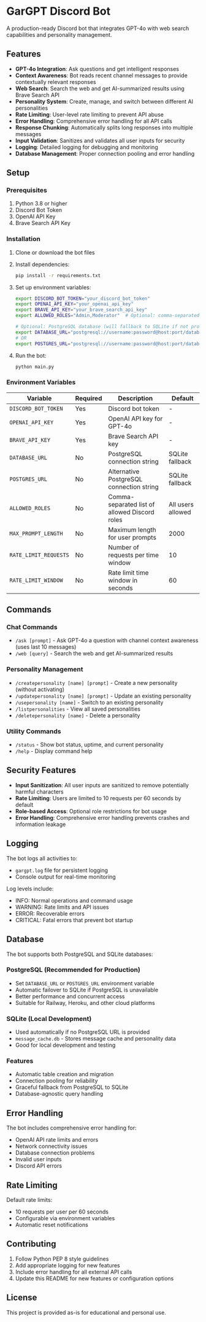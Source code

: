 # GarGPT Discord Bot

A production-ready Discord bot that integrates GPT-4o with web search capabilities and personality management.

## Features

- **GPT-4o Integration**: Ask questions and get intelligent responses
- **Context Awareness**: Bot reads recent channel messages to provide contextually relevant responses
- **Web Search**: Search the web and get AI-summarized results using Brave Search API
- **Personality System**: Create, manage, and switch between different AI personalities
- **Rate Limiting**: User-level rate limiting to prevent API abuse
- **Error Handling**: Comprehensive error handling for all API calls
- **Response Chunking**: Automatically splits long responses into multiple messages
- **Input Validation**: Sanitizes and validates all user inputs for security
- **Logging**: Detailed logging for debugging and monitoring
- **Database Management**: Proper connection pooling and error handling

## Setup

### Prerequisites

1. Python 3.8 or higher
2. Discord Bot Token
3. OpenAI API Key
4. Brave Search API Key

### Installation

1. Clone or download the bot files
2. Install dependencies:
   ```bash
   pip install -r requirements.txt
   ```

3. Set up environment variables:
   ```bash
   export DISCORD_BOT_TOKEN="your_discord_bot_token"
   export OPENAI_API_KEY="your_openai_api_key"
   export BRAVE_API_KEY="your_brave_search_api_key"
   export ALLOWED_ROLES="Admin,Moderator"  # Optional: comma-separated role names
   
   # Optional: PostgreSQL database (will fallback to SQLite if not provided)
   export DATABASE_URL="postgresql://username:password@host:port/database"
   # OR
   export POSTGRES_URL="postgresql://username:password@host:port/database"
   ```

4. Run the bot:
   ```bash
   python main.py
   ```

### Environment Variables

| Variable | Required | Description | Default |
|----------|----------|-------------|---------|
| `DISCORD_BOT_TOKEN` | Yes | Discord bot token | - |
| `OPENAI_API_KEY` | Yes | OpenAI API key for GPT-4o | - |
| `BRAVE_API_KEY` | Yes | Brave Search API key | - |
| `DATABASE_URL` | No | PostgreSQL connection string | SQLite fallback |
| `POSTGRES_URL` | No | Alternative PostgreSQL connection string | SQLite fallback |
| `ALLOWED_ROLES` | No | Comma-separated list of allowed Discord roles | All users allowed |
| `MAX_PROMPT_LENGTH` | No | Maximum length for user prompts | 2000 |
| `RATE_LIMIT_REQUESTS` | No | Number of requests per time window | 10 |
| `RATE_LIMIT_WINDOW` | No | Rate limit time window in seconds | 60 |

## Commands

### Chat Commands
- `/ask [prompt]` - Ask GPT-4o a question with channel context awareness (uses last 10 messages)
- `/web [query]` - Search the web and get AI-summarized results

### Personality Management
- `/createpersonality [name] [prompt]` - Create a new personality (without activating)
- `/updatepersonality [name] [prompt]` - Update an existing personality
- `/usepersonality [name]` - Switch to an existing personality
- `/listpersonalities` - View all saved personalities
- `/deletepersonality [name]` - Delete a personality

### Utility Commands
- `/status` - Show bot status, uptime, and current personality
- `/help` - Display command help

## Security Features

- **Input Sanitization**: All user inputs are sanitized to remove potentially harmful characters
- **Rate Limiting**: Users are limited to 10 requests per 60 seconds by default
- **Role-based Access**: Optional role restrictions for bot usage
- **Error Handling**: Comprehensive error handling prevents crashes and information leakage

## Logging

The bot logs all activities to:
- `gargpt.log` file for persistent logging
- Console output for real-time monitoring

Log levels include:
- INFO: Normal operations and command usage
- WARNING: Rate limits and API issues
- ERROR: Recoverable errors
- CRITICAL: Fatal errors that prevent bot startup

## Database

The bot supports both PostgreSQL and SQLite databases:

### PostgreSQL (Recommended for Production)
- Set `DATABASE_URL` or `POSTGRES_URL` environment variable
- Automatic failover to SQLite if PostgreSQL is unavailable
- Better performance and concurrent access
- Suitable for Railway, Heroku, and other cloud platforms

### SQLite (Local Development)
- Used automatically if no PostgreSQL URL is provided
- `message_cache.db` - Stores message cache and personality data
- Good for local development and testing

### Features
- Automatic table creation and migration
- Connection pooling for reliability
- Graceful fallback from PostgreSQL to SQLite
- Database-agnostic query handling

## Error Handling

The bot includes comprehensive error handling for:
- OpenAI API rate limits and errors
- Network connectivity issues
- Database connection problems
- Invalid user inputs
- Discord API errors

## Rate Limiting

Default rate limits:
- 10 requests per user per 60 seconds
- Configurable via environment variables
- Automatic reset notifications

## Contributing

1. Follow Python PEP 8 style guidelines
2. Add appropriate logging for new features
3. Include error handling for all external API calls
4. Update this README for new features or configuration options

## License

This project is provided as-is for educational and personal use.
